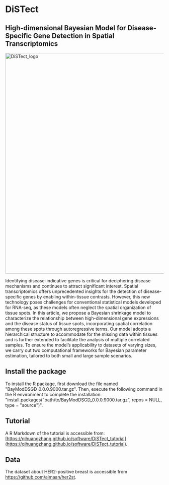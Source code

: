 # DiSTect

## High-dimensional Bayesian Model for Disease-Specific Gene Detection in Spatial Transcriptomics
<img width="1024" height="700" alt="DiSTect_logo" src="https://github.com/user-attachments/assets/58053101-387b-40de-8967-2408396d6d69" />

Identifying disease-indicative genes is critical for deciphering disease mechanisms and continues to attract significant interest. Spatial transcriptomics offers unprecedented insights for
the detection of disease-specific genes by enabling within-tissue contrasts. However, this new
technology poses challenges for conventional statistical models developed for RNA-seq, as
these models often neglect the spatial organization of tissue spots. In this article, we propose
a Bayesian shrinkage model to characterize the relationship between high-dimensional gene
expressions and the disease status of tissue spots, incorporating spatial correlation among
these spots through autoregressive terms. Our model adopts a hierarchical structure to
accommodate for the missing data within tissues and is further extended to facilitate the
analysis of multiple correlated samples. To ensure the model’s applicability to datasets of
varying sizes, we carry out two computational frameworks for Bayesian parameter estimation, tailored to both small and large sample scenarios. 

## Install the package
To install the R package, first download the file named "BayModDSGD_0.0.0.9000.tar.gz". Then, execute the following command in the R environment to complete the installation: "install.packages("path/to/BayModDSGD_0.0.0.9000.tar.gz", repos = NULL, type = "source")".



## Tutorial

A R Markdown of the tutorial is accessible from: [https://qihuangzhang.github.io/software/DiSTect_tutorial](https://qihuangzhang.github.io/software/DiSTect_tutorial).

## Data

The dataset about HER2-positive breast is accessible from https://github.com/almaan/her2st.
